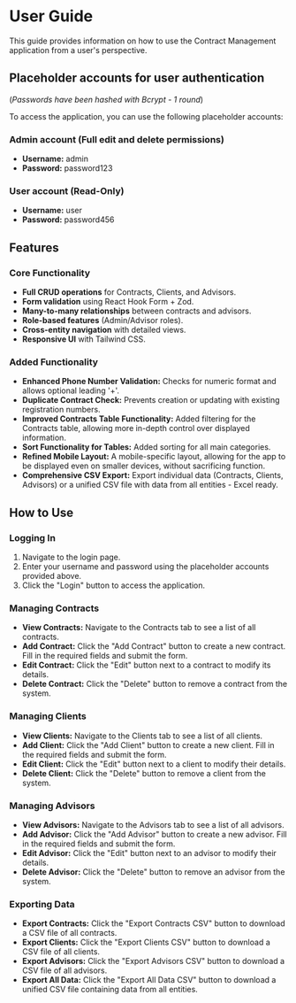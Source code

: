 # User Guide

This guide provides information on how to use the Contract Management application from a user's perspective.

## Placeholder accounts for user authentication
(*Passwords have been hashed with Bcrypt - 1 round*)

To access the application, you can use the following placeholder accounts:

### Admin account (Full edit and delete permissions)
- **Username:** admin
- **Password:** password123

### User account (Read-Only)
- **Username:** user
- **Password:** password456

## Features

### Core Functionality

- **Full CRUD operations** for Contracts, Clients, and Advisors.
- **Form validation** using React Hook Form + Zod.
- **Many-to-many relationships** between contracts and advisors.
- **Role-based features** (Admin/Advisor roles).
- **Cross-entity navigation** with detailed views.
- **Responsive UI** with Tailwind CSS.

### Added Functionality

- **Enhanced Phone Number Validation:** Checks for numeric format and allows optional leading '+'.
- **Duplicate Contract Check:** Prevents creation or updating with existing registration numbers.
- **Improved Contracts Table Functionality:** Added filtering for the Contracts table, allowing more in-depth control over displayed information.
- **Sort Functionality for Tables:** Added sorting for all main categories.
- **Refined Mobile Layout:** A mobile-specific layout, allowing for the app to be displayed even on smaller devices, without sacrificing function.
- **Comprehensive CSV Export:** Export individual data (Contracts, Clients, Advisors) or a unified CSV file with data from all entities - Excel ready.

## How to Use

### Logging In

1. Navigate to the login page.
2. Enter your username and password using the placeholder accounts provided above.
3. Click the "Login" button to access the application.

### Managing Contracts

- **View Contracts:** Navigate to the Contracts tab to see a list of all contracts.
- **Add Contract:** Click the "Add Contract" button to create a new contract. Fill in the required fields and submit the form.
- **Edit Contract:** Click the "Edit" button next to a contract to modify its details.
- **Delete Contract:** Click the "Delete" button to remove a contract from the system.

### Managing Clients

- **View Clients:** Navigate to the Clients tab to see a list of all clients.
- **Add Client:** Click the "Add Client" button to create a new client. Fill in the required fields and submit the form.
- **Edit Client:** Click the "Edit" button next to a client to modify their details.
- **Delete Client:** Click the "Delete" button to remove a client from the system.

### Managing Advisors

- **View Advisors:** Navigate to the Advisors tab to see a list of all advisors.
- **Add Advisor:** Click the "Add Advisor" button to create a new advisor. Fill in the required fields and submit the form.
- **Edit Advisor:** Click the "Edit" button next to an advisor to modify their details.
- **Delete Advisor:** Click the "Delete" button to remove an advisor from the system.

### Exporting Data

- **Export Contracts:** Click the "Export Contracts CSV" button to download a CSV file of all contracts.
- **Export Clients:** Click the "Export Clients CSV" button to download a CSV file of all clients.
- **Export Advisors:** Click the "Export Advisors CSV" button to download a CSV file of all advisors.
- **Export All Data:** Click the "Export All Data CSV" button to download a unified CSV file containing data from all entities. 